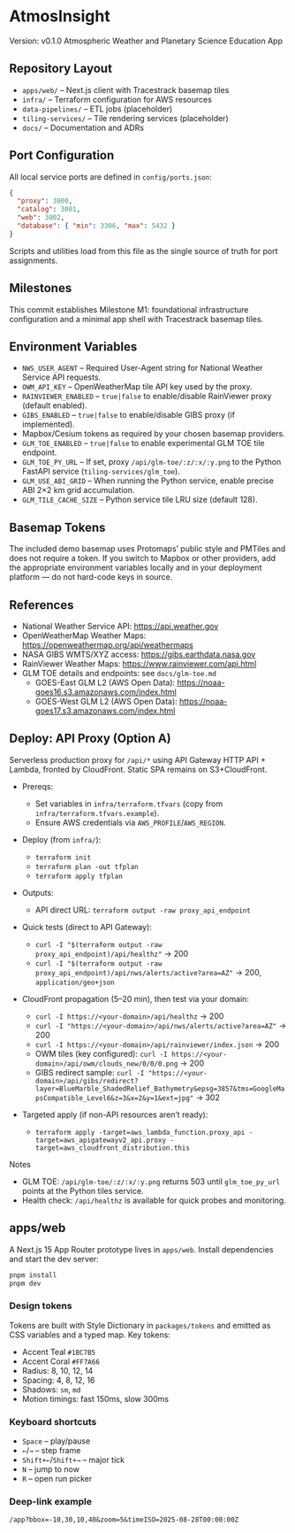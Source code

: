 # AtmosInsight

Version: v0.1.0
Atmospheric Weather and Planetary Science Education App

## Repository Layout

- `apps/web/` – Next.js client with Tracestrack basemap tiles
- `infra/` – Terraform configuration for AWS resources
- `data-pipelines/` – ETL jobs (placeholder)
- `tiling-services/` – Tile rendering services (placeholder)
- `docs/` – Documentation and ADRs

## Port Configuration

All local service ports are defined in `config/ports.json`:

```json
{
  "proxy": 3000,
  "catalog": 3001,
  "web": 3002,
  "database": { "min": 3306, "max": 5432 }
}
```

Scripts and utilities load from this file as the single source of truth for port assignments.

## Milestones

This commit establishes Milestone M1: foundational infrastructure configuration and a minimal app shell with Tracestrack basemap tiles.

## Environment Variables

- `NWS_USER_AGENT` – Required User-Agent string for National Weather Service API requests.
- `OWM_API_KEY` – OpenWeatherMap tile API key used by the proxy.
- `RAINVIEWER_ENABLED` – `true|false` to enable/disable RainViewer proxy (default enabled).
- `GIBS_ENABLED` – `true|false` to enable/disable GIBS proxy (if implemented).
- Mapbox/Cesium tokens as required by your chosen basemap providers.
- `GLM_TOE_ENABLED` – `true|false` to enable experimental GLM TOE tile endpoint.
- `GLM_TOE_PY_URL` – If set, proxy `/api/glm-toe/:z/:x/:y.png` to the Python FastAPI service (`tiling-services/glm_toe`).
- `GLM_USE_ABI_GRID` – When running the Python service, enable precise ABI 2×2 km grid accumulation.
- `GLM_TILE_CACHE_SIZE` – Python service tile LRU size (default 128).

## Basemap Tokens

The included demo basemap uses Protomaps’ public style and PMTiles and does not require a token. If you switch to Mapbox or other providers, add the appropriate environment variables locally and in your deployment platform — do not hard-code keys in source.

## References

- National Weather Service API: https://api.weather.gov
- OpenWeatherMap Weather Maps: https://openweathermap.org/api/weathermaps
- NASA GIBS WMTS/XYZ access: https://gibs.earthdata.nasa.gov
- RainViewer Weather Maps: https://www.rainviewer.com/api.html
- GLM TOE details and endpoints: see `docs/glm-toe.md`
  - GOES-East GLM L2 (AWS Open Data): https://noaa-goes16.s3.amazonaws.com/index.html
  - GOES-West GLM L2 (AWS Open Data): https://noaa-goes17.s3.amazonaws.com/index.html

## Deploy: API Proxy (Option A)

Serverless production proxy for `/api/*` using API Gateway HTTP API + Lambda, fronted by CloudFront. Static SPA remains on S3+CloudFront.

- Prereqs:
  - Set variables in `infra/terraform.tfvars` (copy from `infra/terraform.tfvars.example`).
  - Ensure AWS credentials via `AWS_PROFILE`/`AWS_REGION`.

- Deploy (from `infra/`):
  - `terraform init`
  - `terraform plan -out tfplan`
  - `terraform apply tfplan`

- Outputs:
  - API direct URL: `terraform output -raw proxy_api_endpoint`

- Quick tests (direct to API Gateway):
  - `curl -I "$(terraform output -raw proxy_api_endpoint)/api/healthz"` → 200
  - `curl -I "$(terraform output -raw proxy_api_endpoint)/api/nws/alerts/active?area=AZ"` → 200, `application/geo+json`

- CloudFront propagation (5–20 min), then test via your domain:
  - `curl -I https://<your-domain>/api/healthz` → 200
  - `curl -I "https://<your-domain>/api/nws/alerts/active?area=AZ"` → 200
  - `curl -I https://<your-domain>/api/rainviewer/index.json` → 200
  - OWM tiles (key configured): `curl -I https://<your-domain>/api/owm/clouds_new/0/0/0.png` → 200
  - GIBS redirect sample: `curl -I "https://<your-domain>/api/gibs/redirect?layer=BlueMarble_ShadedRelief_Bathymetry&epsg=3857&tms=GoogleMapsCompatible_Level6&z=3&x=2&y=1&ext=jpg"` → 302

- Targeted apply (if non-API resources aren’t ready):
  - `terraform apply -target=aws_lambda_function.proxy_api -target=aws_apigatewayv2_api.proxy -target=aws_cloudfront_distribution.this`

Notes

- GLM TOE: `/api/glm-toe/:z/:x/:y.png` returns 503 until `glm_toe_py_url` points at the Python tiles service.
- Health check: `/api/healthz` is available for quick probes and monitoring.

## apps/web

A Next.js 15 App Router prototype lives in `apps/web`. Install dependencies and start the dev server:

```bash
pnpm install
pnpm dev
```

### Design tokens

Tokens are built with Style Dictionary in `packages/tokens` and emitted as CSS variables and a typed map. Key tokens:

- Accent Teal `#1BC7B5`
- Accent Coral `#FF7A66`
- Radius: 8, 10, 12, 14
- Spacing: 4, 8, 12, 16
- Shadows: `sm`, `md`
- Motion timings: fast 150ms, slow 300ms

### Keyboard shortcuts

- `Space` – play/pause
- `←`/`→` – step frame
- `Shift+←`/`Shift+→` – major tick
- `N` – jump to now
- `R` – open run picker

### Deep-link example

```
/app?bbox=-10,30,10,40&zoom=5&timeISO=2025-08-28T00:00:00Z
```
